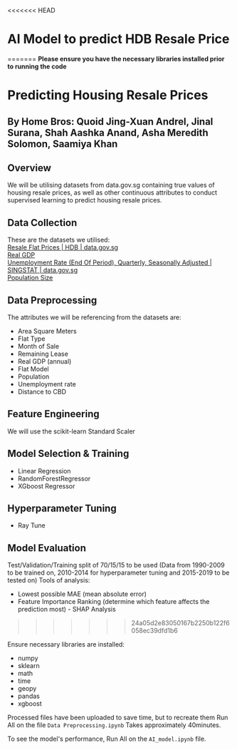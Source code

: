 <<<<<<< HEAD
# AI Model to predict HDB Resale Price
=======
**Please ensure you have the necessary libraries installed prior to running the code**
# Predicting Housing Resale Prices
## By Home Bros: Quoid Jing-Xuan Andrel, Jinal Surana, Shah Aashka Anand, Asha Meredith Solomon, Saamiya Khan
## Overview 
We will be utilising datasets from data.gov.sg containing true values of housing resale prices, as well as other continuous attributes to conduct supervised learning to predict housing resale prices.
## Data Collection
These are the datasets we utilised: </br>
[Resale Flat Prices | HDB | data.gov.sg](https://data.gov.sg/collections/189/view) </br>
[Real GDP](https://tablebuilder.singstat.gov.sg/table/TS/M015651) </br>
[Unemployment Rate (End Of Period), Quarterly, Seasonally Adjusted | SINGSTAT | data.gov.sg](https://data.gov.sg/datasets/d_b816a930bca0eb19fdf20fcbfcdd4c39/view) </br>
[Population Size](https://tablebuilder.singstat.gov.sg/table/TS/M810811)
## Data Preprocessing
The attributes we will be referencing from the datasets are: 
- Area Square Meters
- Flat Type
- Month of Sale
- Remaining Lease
- Real GDP (annual)
- Flat Model
- Population
- Unemployment rate
- Distance to CBD
## Feature Engineering
We will use the scikit-learn Standard Scaler
## Model Selection & Training
- Linear Regression
- RandomForestRegressor
- XGboost Regressor
## Hyperparameter Tuning
- Ray Tune
## Model Evaluation
Test/Validation/Training split of 70/15/15 to be used 
(Data from 1990-2009 to be trained on, 2010-2014 for hyperparameter tuning and 2015-2019 to be tested on)
Tools of analysis:
- Lowest possible MAE (mean absolute error)
- Feature Importance Ranking (determine which feature affects the prediction most) - SHAP Analysis
>>>>>>> 24a05d2e83050167b2250b122f6058ec39dfd1b6

Ensure necessary libraries are installed:
- numpy
- sklearn
- math
- time
- geopy
- pandas
- xgboost

Processed files have been uploaded to save time, but to recreate them Run All on the file `Data Preprocessing.ipynb` Takes approximately 40minutes.

To see the model's performance, Run All on the `AI_model.ipynb` file. 